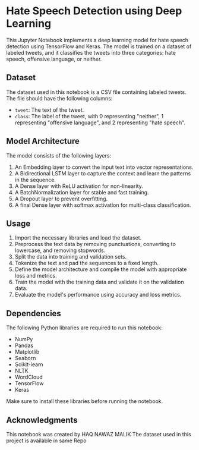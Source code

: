 # Hate Speech Detection using Deep Learning

This Jupyter Notebook implements a deep learning model for hate speech detection using TensorFlow and Keras. The model is trained on a dataset of labeled tweets, and it classifies the tweets into three categories: hate speech, offensive language, or neither.

## Dataset

The dataset used in this notebook is a CSV file containing labeled tweets. The file should have the following columns:

- `tweet`: The text of the tweet.
- `class`: The label of the tweet, with 0 representing "neither", 1 representing "offensive language", and 2 representing "hate speech".

## Model Architecture

The model consists of the following layers:

1. An Embedding layer to convert the input text into vector representations.
2. A Bidirectional LSTM layer to capture the context and learn the patterns in the sequence.
3. A Dense layer with ReLU activation for non-linearity.
4. A BatchNormalization layer for stable and fast training.
5. A Dropout layer to prevent overfitting.
6. A final Dense layer with softmax activation for multi-class classification.

## Usage

1. Import the necessary libraries and load the dataset.
2. Preprocess the text data by removing punctuations, converting to lowercase, and removing stopwords.
3. Split the data into training and validation sets.
4. Tokenize the text and pad the sequences to a fixed length.
5. Define the model architecture and compile the model with appropriate loss and metrics.
6. Train the model with the training data and validate it on the validation data.
7. Evaluate the model's performance using accuracy and loss metrics.

## Dependencies

The following Python libraries are required to run this notebook:

- NumPy
- Pandas
- Matplotlib
- Seaborn
- Scikit-learn
- NLTK
- WordCloud
- TensorFlow
- Keras

Make sure to install these libraries before running the notebook.

## Acknowledgments

This notebook was created by HAQ NAWAZ MALIK  The dataset used in this project is available in same Repo
